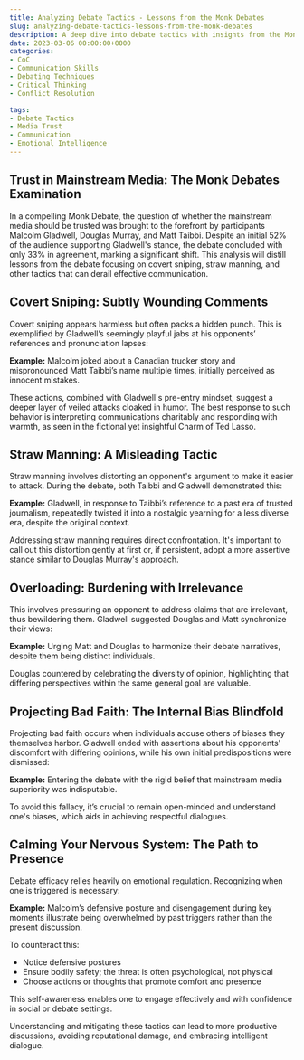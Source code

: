 ```yaml
---
title: Analyzing Debate Tactics - Lessons from the Monk Debates
slug: analyzing-debate-tactics-lessons-from-the-monk-debates
description: A deep dive into debate tactics with insights from the Monk Debates featuring Malcolm Gladwell, Douglas Murray, and Matt Taibbi.
date: 2023-03-06 00:00:00+0000
categories:
- CoC
- Communication Skills
- Debating Techniques
- Critical Thinking
- Conflict Resolution

tags:
- Debate Tactics
- Media Trust
- Communication
- Emotional Intelligence
---
```


## Trust in Mainstream Media: The Monk Debates Examination

In a compelling Monk Debate, the question of whether the mainstream media should be trusted was brought to the forefront by participants Malcolm Gladwell, Douglas Murray, and Matt Taibbi. Despite an initial 52% of the audience supporting Gladwell's stance, the debate concluded with only 33% in agreement, marking a significant shift. This analysis will distill lessons from the debate focusing on covert sniping, straw manning, and other tactics that can derail effective communication.

## Covert Sniping: Subtly Wounding Comments

Covert sniping appears harmless but often packs a hidden punch. This is exemplified by Gladwell’s seemingly playful jabs at his opponents’ references and pronunciation lapses:

**Example:** Malcolm joked about a Canadian trucker story and mispronounced Matt Taibbi’s name multiple times, initially perceived as innocent mistakes.

These actions, combined with Gladwell's pre-entry mindset, suggest a deeper layer of veiled attacks cloaked in humor. The best response to such behavior is interpreting communications charitably and responding with warmth, as seen in the fictional yet insightful Charm of Ted Lasso.

## Straw Manning: A Misleading Tactic

Straw manning involves distorting an opponent's argument to make it easier to attack. During the debate, both Taibbi and Gladwell demonstrated this:

**Example:** Gladwell, in response to Taibbi’s reference to a past era of trusted journalism, repeatedly twisted it into a nostalgic yearning for a less diverse era, despite the original context.

Addressing straw manning requires direct confrontation. It's important to call out this distortion gently at first or, if persistent, adopt a more assertive stance similar to Douglas Murray's approach.

## Overloading: Burdening with Irrelevance

This involves pressuring an opponent to address claims that are irrelevant, thus bewildering them. Gladwell suggested Douglas and Matt synchronize their views:

**Example:** Urging Matt and Douglas to harmonize their debate narratives, despite them being distinct individuals.

Douglas countered by celebrating the diversity of opinion, highlighting that differing perspectives within the same general goal are valuable.

## Projecting Bad Faith: The Internal Bias Blindfold

Projecting bad faith occurs when individuals accuse others of biases they themselves harbor. Gladwell ended with assertions about his opponents’ discomfort with differing opinions, while his own initial predispositions were dismissed:

**Example:** Entering the debate with the rigid belief that mainstream media superiority was indisputable.

To avoid this fallacy, it’s crucial to remain open-minded and understand one's biases, which aids in achieving respectful dialogues.

## Calming Your Nervous System: The Path to Presence

Debate efficacy relies heavily on emotional regulation. Recognizing when one is triggered is necessary:

**Example:** Malcolm’s defensive posture and disengagement during key moments illustrate being overwhelmed by past triggers rather than the present discussion.

To counteract this:

- Notice defensive postures
- Ensure bodily safety; the threat is often psychological, not physical
- Choose actions or thoughts that promote comfort and presence

This self-awareness enables one to engage effectively and with confidence in social or debate settings.

Understanding and mitigating these tactics can lead to more productive discussions, avoiding reputational damage, and embracing intelligent dialogue.
